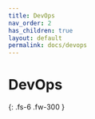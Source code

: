 ```yaml
---
title: DevOps
nav_order: 2
has_children: true
layout: default
permalink: docs/devops
---
```


# DevOps
{: .fs-6 .fw-300 }